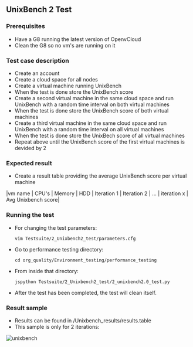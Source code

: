 
## UnixBench 2 Test

### Prerequisites
- Have a G8 running the latest version of OpenvCloud
- Clean the G8 so no vm's are running on it

### Test case description
- Create an account
- Create a cloud space for all nodes
- Create a virtual machine running UnixBench
- When the test is done store the UnixBench score
- Create a second virtual machine in the same cloud space and run UnixBench with a random time interval on both virtual machines
- When the test is done store the UnixBench score of both virtual machines
- Create a third virtual machine in the same cloud space and run UnixBench with a random time interval on all virtual machines
- When the test is done store the UnixBech score of all virtual machines
- Repeat above until the UnixBench score of the first virtual machines is devided by 2

### Expected result
- Create a result table providing the average UnixBench score per virtual machine  

|vm name  | CPU's  | Memory | HDD | Iteration 1 | Iteration 2 | ... | iteration x | Avg Unixbench score|

### Running the test
- For changing the test parameters:
  ```
  vim Testsuite/2_Unixbench2_test/parameters.cfg 
  ```
- Go to performance testing directory: 
  ```
  cd org_quality/Environment_testing/performance_testing
  ```
- From inside that directory:
  ```
  jspython Testsuite/2_Unixbench2_test/2_unixbench2.0_test.py 
  ```
- After the test has been completed, the test will clean itself.

### Result sample
- Results can be found in /Unixbench_results/results.table
- This sample is only for 2 iterations:

![unixbench](https://cloud.githubusercontent.com/assets/15011431/14142022/b3a054de-f68b-11e5-8996-259aca0fba93.png)

